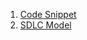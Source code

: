1. [Code Snippet](https://gist.github.com/Dev-X-Innovate/2d873b83ea954a2ab199971ff6ba0565)
2. [SDLC Model](https://gist.github.com/Dev-X-Innovate/e9ed472c437b55a8819af3eb62856b16)